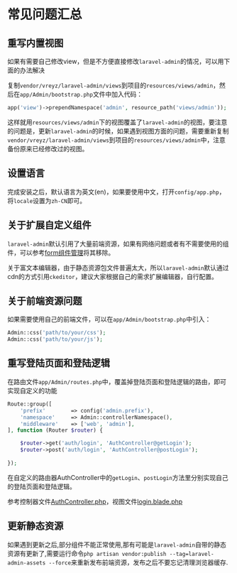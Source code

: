 # 常见问题汇总

## 重写内置视图

如果有需要自己修改view，但是不方便直接修改`laravel-admin`的情况，可以用下面的办法解决

复制`vendor/vreyz/laravel-admin/views`到项目的`resources/views/admin`，然后在`app/Admin/bootstrap.php`文件中加入代码：

```php
app('view')->prependNamespace('admin', resource_path('views/admin'));
```

这样就用`resources/views/admin`下的视图覆盖了`laravel-admin`的视图，要注意的问题是，更新`laravel-admin`的时候，如果遇到视图方面的问题，需要重新复制`vendor/vreyz/laravel-admin/views`到项目的`resources/views/admin`中，注意备份原来已经修改过的视图。

## 设置语言

完成安装之后，默认语言为英文(en)，如果要使用中文，打开`config/app.php`，将`locale`设置为`zh-CN`即可。

## 关于扩展自定义组件

`laravel-admin`默认引用了大量前端资源，如果有网络问题或者有不需要使用的组件，可以参考[form组件管理](/zh/model-form-field-management.md)将其移除。

关于富文本编辑器，由于静态资源包文件普遍太大，所以`laravel-admin`默认通过cdn的方式引用`ckeditor`，建议大家根据自己的需求扩展编辑器，自行配置。

## 关于前端资源问题

如果需要使用自己的前端文件，可以在`app/Admin/bootstrap.php`中引入：

```php
Admin::css('path/to/your/css');
Admin::css('path/to/your/js');
```


## 重写登陆页面和登陆逻辑

在路由文件`app/Admin/routes.php`中，覆盖掉登陆页面和登陆逻辑的路由，即可实现自定义的功能

```php
Route::group([
    'prefix'        => config('admin.prefix'),
    'namespace'     => Admin::controllerNamespace(),
    'middleware'    => ['web', 'admin'],
], function (Router $router) {

    $router->get('auth/login', 'AuthController@getLogin');
    $router->post('auth/login', 'AuthController@postLogin');
    
});

```

在自定义的路由器AuthController中的`getLogin`、`postLogin`方法里分别实现自己的登陆页面和登陆逻辑。

参考控制器文件[AuthController.php](https://github.com/z-song/laravel-admin/blob/master/src/Controllers/AuthController.php)，视图文件[login.blade.php](https://github.com/z-song/laravel-admin/blob/master/views/login.blade.php)

## 更新静态资源

如果遇到更新之后,部分组件不能正常使用,那有可能是`laravel-admin`自带的静态资源有更新了,需要运行命令`php artisan vendor:publish --tag=laravel-admin-assets --force`来重新发布前端资源，发布之后不要忘记清理浏览器缓存.
